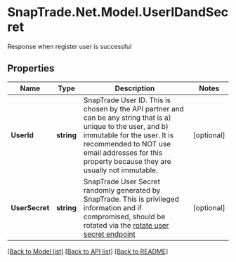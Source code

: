 # SnapTrade.Net.Model.UserIDandSecret
Response when register user is successful

## Properties

Name | Type | Description | Notes
------------ | ------------- | ------------- | -------------
**UserId** | **string** | SnapTrade User ID. This is chosen by the API partner and can be any string that is a) unique to the user, and b) immutable for the user. It is recommended to NOT use email addresses for this property because they are usually not immutable. | [optional] 
**UserSecret** | **string** | SnapTrade User Secret randomly generated by SnapTrade. This is privileged information and if compromised, should be rotated via the [rotate user secret endpoint](/reference/Authentication/Authentication_resetSnapTradeUserSecret) | [optional] 

[[Back to Model list]](../README.md#documentation-for-models) [[Back to API list]](../README.md#documentation-for-api-endpoints) [[Back to README]](../README.md)

